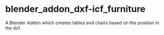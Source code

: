 # blender_addon_dxf-icf_furniture
A Blender Addon which creates tables and chairs based on the position in the dxf.
